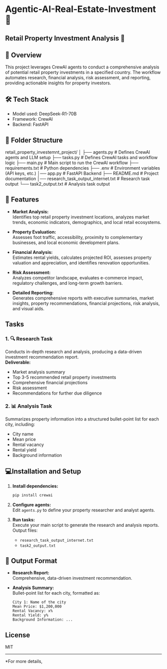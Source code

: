 # Agentic-AI-Real-Estate-Investment 🤖 
## Retail Property Investment Analysis 🌆

## 📜 Overview

This project leverages CrewAI agents to conduct a comprehensive analysis of potential retail property investments in a specified country. The workflow automates research, financial analysis, risk assessment, and reporting, providing actionable insights for property investors.

## 🛠 Tech Stack
- Model used:  DeepSeek-R1-70B
- Framework: CrewAI
- Backend: FastAPI

## 📁 Folder Structure 
retail_property_investemnt_project/
│
├── agents.py                # Defines CrewAI agents and LLM setup
├── tasks.py                 # Defines CrewAI tasks and workflow logic
├── main.py                  # Main script to run the CrewAI workflow
├── requirements.txt         # Python dependencies
├── .env                     # Environment variables (API keys, etc.)
│── app.py                   # FastAPI Backend
├── README.md                # Project documentation
│── research_task_output_internet.txt   # Research task output
└── task2_output.txt                    # Analysis task output

## 🚀 Features

- **Market Analysis:**  
  Identifies top retail property investment locations, analyzes market trends, economic indicators, demographics, and local retail ecosystems.

- **Property Evaluation:**  
  Assesses foot traffic, accessibility, proximity to complementary businesses, and local economic development plans.

- **Financial Analysis:**  
  Estimates rental yields, calculates projected ROI, assesses property valuation and appreciation, and identifies renovation opportunities.

- **Risk Assessment:**  
  Analyzes competitor landscape, evaluates e-commerce impact, regulatory challenges, and long-term growth barriers.

- **Detailed Reporting:**  
  Generates comprehensive reports with executive summaries, market insights, property recommendations, financial projections, risk analysis, and visual aids.

## Tasks

### 1. 🔍 Research Task

Conducts in-depth research and analysis, producing a data-driven investment recommendation report.  
**Deliverable:**  
- Market analysis summary  
- Top 3-5 recommended retail property investments  
- Comprehensive financial projections  
- Risk assessment  
- Recommendations for further due diligence

### 2. 📊 Analysis Task

Summarizes property information into a structured bullet-point list for each city, including:  
- City name  
- Mean price  
- Rental vacancy  
- Rental yield  
- Background information

## 💻Installation and Setup

1. **Install dependencies:**  
   ```bash
   pip install crewai
   ```

2. **Configure agents:**  
   Edit `agents.py` to define your property researcher and analyst agents.

3. **Run tasks:**  
   Execute your main script to generate the research and analysis reports.  
   Output files:
   - `research_task_output_internet.txt`
   - `task2_output.txt`

## 💾 Output Format

- **Research Report:**  
  Comprehensive, data-driven investment recommendation.

- **Analysis Summary:**  
  Bullet-point list for each city, formatted as:
  ```
  City 1: Name of the city
  Mean Price: $1,200,000
  Rental Vacancy: x%
  Rental Yield: y%
  Background Information: ...
  ```

## License

MIT

---

*For more details,
